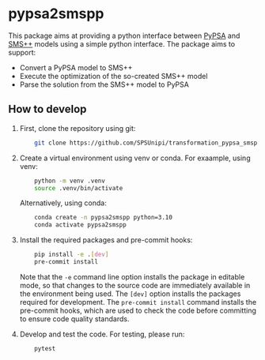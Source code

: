 # pypsa2smspp
 
This package aims at providing a python interface between [PyPSA](https://github.com/PyPSA/pypsa) and [SMS++](https://gitlab.com/smspp/smspp-project) models using a simple python interface.
The package aims to support:
- Convert a PyPSA model to SMS++
- Execute the optimization of the so-created SMS++ model
- Parse the solution from the SMS++ model to PyPSA


## How to develop

1. First, clone the repository using git:

    ```bash
        git clone https://github.com/SPSUnipi/transformation_pypsa_smspp
    ```

2. Create a virtual environment using venv or conda.
    For exaample, using venv:

    ```bash
        python -m venv .venv
        source .venv/bin/activate
    ```
   
    Alternatively, using conda:

    ```bash
        conda create -n pypsa2smspp python=3.10
        conda activate pypsa2smspp
    ```

3. Install the required packages and pre-commit hooks:

    ```bash
        pip install -e .[dev]
        pre-commit install
    ```

    Note that the `-e` command line option installs the package in editable mode, so that changes to the source code are immediately available in the environment being used. The `[dev]` option installs the packages required for development. The `pre-commit install` command installs the pre-commit hooks, which are used to check the code before committing to ensure code quality standards.

4. Develop and test the code. For testing, please run:

    ```bash
        pytest
    ```
